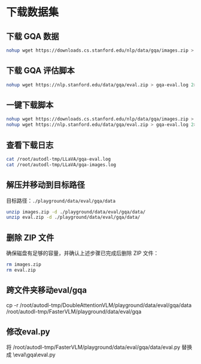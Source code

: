 # 下载数据集

## 下载 GQA 数据
```bash
nohup wget https://downloads.cs.stanford.edu/nlp/data/gqa/images.zip > gqa-images.log 2>&1 &
```

## 下载 GQA 评估脚本
```bash
nohup wget https://nlp.stanford.edu/data/gqa/eval.zip > gqa-eval.log 2>&1 &
```

## 一键下载脚本
```bash
nohup wget https://downloads.cs.stanford.edu/nlp/data/gqa/images.zip > gqa-images.log 2>&1 &
nohup wget https://nlp.stanford.edu/data/gqa/eval.zip > gqa-eval.log 2>&1 &
```

## 查看下载日志
```bash
cat /root/autodl-tmp/LLaVA/gqa-eval.log
cat /root/autodl-tmp/LLaVA/gqa-images.log
```

## 解压并移动到目标路径
目标路径：`./playground/data/eval/gqa/data`

```bash
unzip images.zip -d ./playground/data/eval/gqa/data/
unzip eval.zip -d ./playground/data/eval/gqa/data/
```

## 删除 ZIP 文件
确保磁盘有足够的容量，并确认上述步骤已完成后删除 ZIP 文件：
```bash
rm images.zip
rm eval.zip
```


## 跨文件夹移动eval/gqa
cp -r /root/autodl-tmp/DoubleAttentionVLM/playground/data/eval/gqa/data /root/autodl-tmp/FasterVLM/playground/data/eval/gqa


## 修改eval.py

将
/root/autodl-tmp/FasterVLM/playground/data/eval/gqa/data/eval.py
替换成
\eval\gqa\eval.py